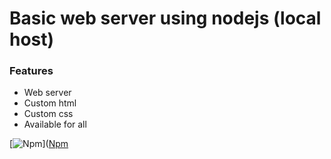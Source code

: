 # Basic web server using nodejs (local host)

### Features
- Web server
- Custom html
- Custom css
- Available for all

[![Npm](https://camo.githubusercontent.com/ae5c26794bd2361513919f6e0c2bf368b5ac0ca1af9b2614d02358ccfa6f0e55/68747470733a2f2f696d672e736869656c64732e696f2f6e706d2f762f657870726573732e737667 "Npm")]([Npm](https://camo.githubusercontent.com/ae5c26794bd2361513919f6e0c2bf368b5ac0ca1af9b2614d02358ccfa6f0e55/68747470733a2f2f696d672e736869656c64732e696f2f6e706d2f762f657870726573732e737667 "Npm") 

